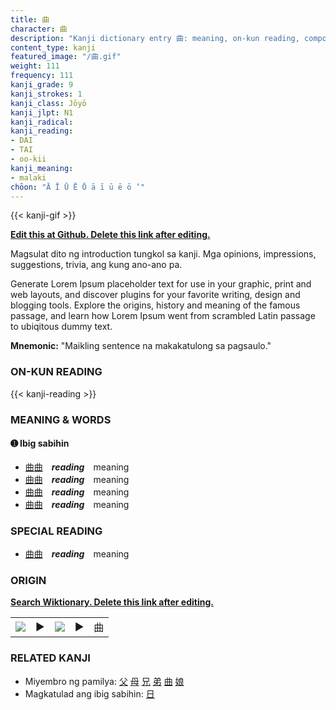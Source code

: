```yaml
---
title: 曲
character: 曲
description: "Kanji dictionary entry 曲: meaning, on-kun reading, compounds, origin, related kanji"
content_type: kanji
featured_image: "/曲.gif"
weight: 111
frequency: 111
kanji_grade: 9
kanji_strokes: 1
kanji_class: Jōyō
kanji_jlpt: N1
kanji_radical: 
kanji_reading: 
- DAI
- TAI
- oo-kii
kanji_meaning:
- malaki
chōon: "Ā Ī Ū Ē Ō ā ī ū ē ō ’"
---
```

[//]: # (Don't edit the line below. Kanji animated GIF code is automatically generated.)
{{< kanji-gif >}}

[//]: # (Edit below this line.)

**[Edit this at Github. Delete this link after editing.](https://github.com/tim0g/tim/tree/main/content/kanji/曲/index.md)**

Magsulat dito ng introduction tungkol sa kanji. Mga opinions, impressions, suggestions, trivia, ang kung ano-ano pa.

Generate Lorem Ipsum placeholder text for use in your graphic, print and web layouts, and discover plugins for your favorite writing, design and blogging tools. Explore the origins, history and meaning of the famous passage, and learn how Lorem Ipsum went from scrambled Latin passage to ubiqitous dummy text.
 
**Mnemonic:** "Maikling sentence na makakatulong sa pagsaulo."

### ON-KUN READING

[//]: # (Don't edit the line below. ON-KUN READING code is automatically generated.)
{{< kanji-reading >}}

### MEANING & WORDS

#### ➊ **Ibig sabihin**
  - [曲](../曲)[曲](../曲)　***reading***　meaning
  - [曲](../曲)[曲](../曲)　***reading***　meaning
  - [曲](../曲)[曲](../曲)　***reading***　meaning
  - [曲](../曲)[曲](../曲)　***reading***　meaning

### SPECIAL READING
  - [曲](../曲)[曲](../曲)　***reading***　meaning

### ORIGIN

**[Search Wiktionary. Delete this link after editing.](https://wiktionary.org/wiki/曲)**
<table class="kanji-table"><tr><td>
<img src="60px-曲-bronze.svg.png">
</td><td>▶</td><td>
<img src="60px-曲-oracle.svg.png">
</td><td>▶</td>
<td class="kanji-origin">曲</td>
</tr></table>

### RELATED KANJI
- Miyembro ng pamilya: [父](../父) [母](../母) [兄](../兄) [弟](../弟) [曲](../曲) [娘](../娘)
- Magkatulad ang ibig sabihin: [日](../日)
